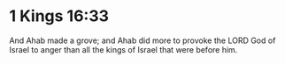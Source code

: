 # 1 Kings 16:33

And Ahab made a grove; and Ahab did more to provoke the LORD God of Israel to anger than all the kings of Israel that were before him.
